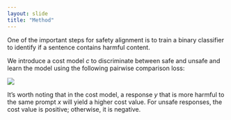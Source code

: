 ```yaml
---
layout: slide
title: "Method"
---
```


One of the important steps for safety alignment is to train a binary classifier to identify if a sentence contains harmful content.

We introduce a cost model $c$ to discriminate between safe and unsafe and learn the model using the following pairwise comparison loss:

<img src="{{ site.baseurl }}/assets/img/Picture3.png" >

It’s worth noting that in the cost model, a response $y$ that is more harmful to the same prompt $x$ will yield a higher cost value. For unsafe responses, the cost value is positive; otherwise, it is negative.
